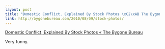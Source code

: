 ```yaml
--- 
layout: post
title: "Domestic Conflict, Explained By Stock Photos \xC2\xAB The Bygone Bureau"
link: http://bygonebureau.com/2010/08/09/stock-photos/
---
```

<a href="http://bygonebureau.com/2010/08/09/stock-photos/">Domestic
Conflict, Explained By Stock Photos « The Bygone Bureau</a><br>

<p>Very funny.</p>
